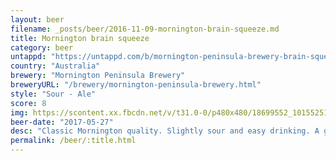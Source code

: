 ```yaml
---
layout: beer
filename: _posts/beer/2016-11-09-mornington-brain-squeeze.md
title: Mornington brain squeeze
category: beer
untappd: "https://untappd.com/b/mornington-peninsula-brewery-brain-squeeze/1797359"
country: "Australia"
brewery: "Mornington Peninsula Brewery"
breweryURL: "/brewery/mornington-peninsula-brewery.html"
style: "Sour - Ale"
score: 8
img: https://scontent.xx.fbcdn.net/v/t31.0-0/p480x480/18699552_10155251935023745_9083513875473421779_o.jpg?_nc_cat=104&_nc_ohc=KB-GOc1aeQkAQlGxEYCh6E4QrUfgh1ygAXJ68HGkmw2dJLRXMwVHJTLUg&_nc_ht=scontent.xx&oh=ff43241e8045e1aab76eaf6264fbf408&oe=5E4214CC
beer-date: "2017-05-27"
desc: "Classic Mornington quality. Slightly sour and easy drinking. A good all day beverage"
permalink: /beer/:title.html
---
```

